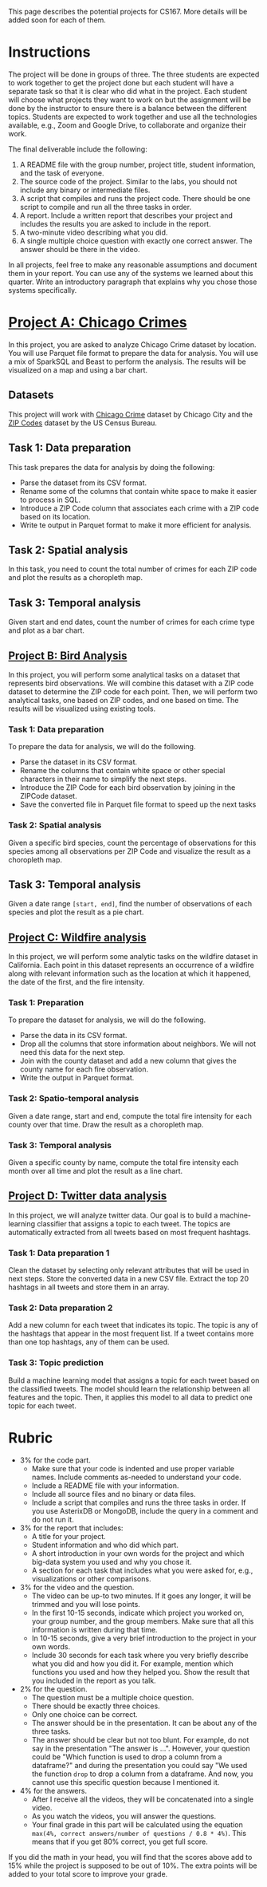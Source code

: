 This page describes the potential projects for CS167. More details will be added soon for each of them.

# Instructions 
The project will be done in groups of three.
The three students are expected to work together to get the project done but each student will have a separate task
so that it is clear who did what in the project.
Each student will choose what projects they want to work on but the assignment will be done by the instructor 
to ensure there is a balance between the different topics.
Students are expected to work together and use all the technologies available, 
e.g., Zoom and Google Drive, to collaborate and organize their work.

The final deliverable include the following:

1. A README file with the group number, project title, student information, and the task of everyone.
2. The source code of the project. Similar to the labs, you should not include any binary or intermediate files.
3. A script that compiles and runs the project code. There should be one script to compile and run all the three tasks in order.
4. A report. Include a written report that describes your project and includes the results you are asked to include in the report.
5. A two-minute video describing what you did.
6. A single multiple choice question with exactly one correct answer. The answer should be there in the video.

In all projects, feel free to make any reasonable assumptions and document them in your report.
You can use any of the systems we learned about this quarter.
Write an introductory paragraph that explains why you chose those systems specifically.

# [Project A: Chicago Crimes](ProjectA.md)
In this project, you are asked to analyze Chicago Crime dataset by location.
You will use Parquet file format to prepare the data for analysis.
You will use a mix of SparkSQL and Beast to perform the analysis.
The results will be visualized on a map and using a bar chart.

## Datasets
This project will work with [Chicago Crime](https://star.cs.ucr.edu/?Chicago%20Crimes#center=41.8756,-87.6227&zoom=11) dataset by Chicago City and the [ZIP Codes](https://star.cs.ucr.edu/?TIGER2018/ZCTA5#center=41.8756,-87.6227&zoom=11) dataset by the US Census Bureau.

## Task 1: Data preparation
This task prepares the data for analysis by doing the following:

- Parse the dataset from its CSV format.
- Rename some of the columns that contain white space to make it easier to process in SQL.
- Introduce a ZIP Code column that associates each crime with a ZIP code based on its location.
- Write te output in Parquet format to make it more efficient for analysis.

## Task 2: Spatial analysis
In this task, you need to count the total number of crimes for each ZIP code and plot the results as a choropleth map.

## Task 3: Temporal analysis
Given start and end dates, count the number of crimes for each crime type and plot as a bar chart.

## [Project B: Bird Analysis](ProjectB.md)
In this project, you will perform some analytical tasks on a dataset that represents bird observations.
We will combine this dataset with a ZIP code dataset to determine the ZIP code for each point.
Then, we will perform two analytical tasks, one based on ZIP codes, and one based on time.
The results will be visualized using existing tools.

### Task 1: Data preparation
To prepare the data for analysis, we will do the following.

- Parse the dataset in its CSV format.
- Rename the columns that contain white space or other special characters in their name to simplify the next steps.
- Introduce the ZIP Code for each bird observation by joining in the ZIPCode dataset.
- Save the converted file in Parquet file format to speed up the next tasks

### Task 2: Spatial analysis
Given a specific bird species, count the percentage of observations for this species among
all observations per ZIP Code and visualize the result as a choropleth map.

## Task 3: Temporal analysis
Given a date range `[start, end]`, find the number of observations of each species and plot the result as a pie chart.

## [Project C: Wildfire analysis](ProjectC.md)
In this project, we will perform some analytic tasks on the wildfire dataset in California.
Each point in this dataset represents an occurrence of a wildfire along with relevant information
such as the location at which it happened, the date of the first, and the fire intensity.

### Task 1: Preparation
To prepare the dataset for analysis, we will do the following.

- Parse the data in its CSV format.
- Drop all the columns that store information about neighbors. We will not need this data for the next step.
- Join with the county dataset and add a new column that gives the county name for each fire observation.
- Write the output in Parquet format.

### Task 2: Spatio-temporal analysis
Given a date range, start and end, compute the total fire intensity for each county over that time. Draw the result as a choropleth map.

### Task 3: Temporal analysis
Given a specific county by name, compute the total fire intensity each month over all time and plot the result as a line chart.

## [Project D: Twitter data analysis](ProjectD.md)
In this project, we will analyze twitter data. Our goal is to build a machine-learning classifier that assigns
a topic to each tweet. The topics are automatically extracted from all tweets based on most frequent hashtags.

### Task 1: Data preparation 1
Clean the dataset by selecting only relevant attributes that will be used in next steps.
Store the converted data in a new CSV file.
Extract the top 20 hashtags in all tweets and store them in an array.

### Task 2: Data preparation 2
Add a new column for each tweet that indicates its topic.
The topic is any of the hashtags that appear in the most frequent list.
If a tweet contains more than one top hashtags, any of them can be used.

### Task 3: Topic prediction
Build a machine learning model that assigns a topic for each tweet based on the classified tweets.
The model should learn the relationship between all features and the topic.
Then, it applies this model to all data to predict one topic for each tweet.

# Rubric
- 3% for the code part.
  - Make sure that your code is indented and use proper variable names. Include comments as-needed to understand your code.
  - Include a README file with your information.
  - Include all source files and no binary or data files.
  - Include a script that compiles and runs the three tasks in order.
    If you use AsterixDB or MongoDB, include the query in a comment and do not run it.
- 3% for the report that includes:
  - A title for your project.
  - Student information and who did which part.
  - A short introduction in your own words for the project and which big-data system you used and why you chose it.
  - A section for each task that includes what you were asked for, e.g., visualizations or other comparisons.
- 3% for the video and the question.
  - The video can be up-to two minutes. If it goes any longer, it will be trimmed and you will lose points.
  - In the first 10-15 seconds, indicate which project you worked on, your group number, and the group members.
    Make sure that all this information is written during that time.
  - In 10-15 seconds, give a very brief introduction to the project in your own words.
  - Include 30 seconds for each task where you very briefly describe what you did and how you did it. For example,
    mention which functions you used and how they helped you. Show the result that you included in the report as you talk.
- 2% for the question.
  - The question must be a multiple choice question.
  - There should be exactly three choices.
  - Only one choice can be correct.
  - The answer should be in the presentation. It can be about any of the three tasks.
  - The answer should be clear but not too blunt. For example, do not say in the presentation "The answer is ...". 
    However, your question could be "Which function is used to drop a column from a dataframe?" and during the presentation
    you could say "We used the function `drop` to drop a column from a dataframe.
    And now, you cannot use this specific question because I mentioned it.
- 4% for the answers.
  - After I receive all the videos, they will be concatenated into a single video.
  - As you watch the videos, you will answer the questions.
  - Your final grade in this part will be calculated using the equation `max(4%, correct answers/number of questions / 0.8 * 4%)`.
    This means that if you get 80% correct, you get full score.

If you did the math in your head, you will find that the scores above add to 15% while the project is supposed to be out of 10%.
The extra points will be added to your total score to improve your grade.
